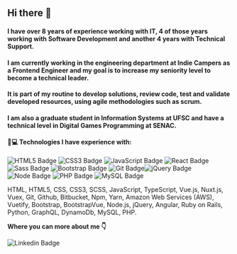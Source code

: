 ## Hi there 👋

#### I have over 8 years of experience working with IT, 4 of those years working with Software Development and another 4 years with Technical Support.

#### I am currently working in the engineering department at Indie Campers as a Frontend Engineer and my goal is to increase my seniority level to become a technical leader.

#### It is part of my routine to develop solutions, review code, test and validate developed resources, using agile methodologies such as scrum.

#### I am also a graduate student in Information Systems at UFSC and have a technical level in Digital Games Programming at SENAC.

#### 🚀💻 Technologies I have experience with:

![HTML5 Badge](https://img.shields.io/badge/HTML5-E34F26?style=for-the-badge&logo=html5&logoColor=white)  ![CSS3 Badge](https://img.shields.io/badge/CSS3-1572B6?style=for-the-badge&logo=css3&logoColor=white) ![JavaScript Badge](https://img.shields.io/badge/JavaScript-F7DF1E?style=for-the-badge&logo=javascript&logoColor=black) ![React Badge](https://img.shields.io/badge/React-20232A?style=for-the-badge&logo=react&logoColor=61DAFB) ![Sass Badge](https://img.shields.io/badge/Sass-CC6699?style=for-the-badge&logo=sass&logoColor=white) ![Bootstrap Badge](https://img.shields.io/badge/Bootstrap-563D7C?style=for-the-badge&logo=bootstrap&logoColor=white) ![Git Badge](https://img.shields.io/badge/Git-F05032?style=for-the-badge&logo=git&logoColor=white)![jQuery Badge](https://img.shields.io/badge/jQuery-0769AD?style=for-the-badge&logo=jquery&logoColor=white) ![Node Badge](https://img.shields.io/badge/Node.js-43853D?style=for-the-badge&logo=node.js&logoColor=white) ![PHP Badge](https://img.shields.io/badge/PHP-777BB4?style=for-the-badge&logo=php&logoColor=white) ![MySQL Badge](https://img.shields.io/badge/MySQL-00000F?style=for-the-badge&logo=mysql&logoColor=white) 

HTML, HTML5, CSS, CSS3, SCSS, JavaScript, TypeScript, Vue.js, Nuxt.js, Vuex, Git, Github, Bitbucket, Npm, Yarn, Amazon Web Services (AWS), Vuetify, Bootstrap, BootstrapVue, Node.js, jQuery, Angular, Ruby on Rails, Python, GraphQL, DynamoDb, MySQL, PHP.

**Where you can more about me 👇**
 
![Linkedin Badge](https://img.shields.io/badge/LinkedIn-0077B5?style=for-the-badge&logo=linkedin&logoColor=white&link=https://www.linkedin.com/in/viniciuspizettadesouza/)


<!--
**viniciuspizettadesouza/viniciuspizettadesouza** is a ✨ _special_ ✨ repository because its `README.md` (this file) appears on your GitHub profile.

Here are some ideas to get you started:

- 🔭 I’m currently working on ...
- 🌱 I’m currently learning ...
- 👯 I’m looking to collaborate on ...
- 🤔 I’m looking for help with ...
- 💬 Ask me about ...
- 📫 How to reach me: ...
- 😄 Pronouns: ...
- ⚡ Fun fact: ...
-->

